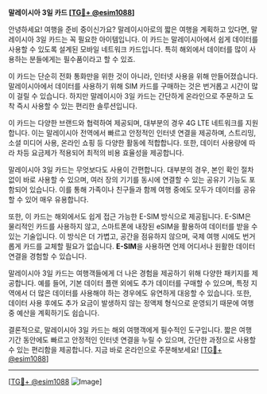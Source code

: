 **말레이시아 3일 카드 [[TG💪+ @esim1088](https://t.me/s/esim1088)]**

안녕하세요! 여행을 준비 중이신가요? 말레이시아로의 짧은 여행을 계획하고 있다면, 말레이시아 3일 카드는 꼭 필요한 아이템입니다. 이 카드는 말레이시아에서 쉽게 데이터를 사용할 수 있도록 설계된 모바일 네트워크 카드입니다. 특히 해외에서 데이터를 많이 사용하는 분들에게는 필수품이라고 할 수 있죠.

이 카드는 단순히 전화 통화만을 위한 것이 아니라, 인터넷 사용을 위해 만들어졌습니다. 말레이시아에서 데이터를 사용하기 위해 SIM 카드를 구매하는 것은 번거롭고 시간이 많이 걸릴 수 있습니다. 하지만 말레이시아 3일 카드는 간단하게 온라인으로 주문하고 도착 즉시 사용할 수 있는 편리한 솔루션입니다.

이 카드는 다양한 브랜드와 협력하여 제공되며, 대부분의 경우 4G LTE 네트워크를 지원합니다. 이는 말레이시아 전역에서 빠르고 안정적인 인터넷 연결을 제공하며, 스트리밍, 소셜 미디어 사용, 온라인 쇼핑 등 다양한 활동에 적합합니다. 또한, 데이터 사용량에 따라 차등 요금제가 적용되어 최적의 비용 효율성을 제공합니다.

말레이시아 3일 카드는 무엇보다도 사용이 간편합니다. 대부분의 경우, 본인 확인 절차 없이 바로 사용할 수 있으며, 여러 장의 기기를 동시에 연결할 수 있는 공유기 기능도 포함되어 있습니다. 이를 통해 가족이나 친구들과 함께 여행 중에도 모두가 데이터를 공유할 수 있어 매우 유용합니다.

또한, 이 카드는 해외에서도 쉽게 접근 가능한 E-SIM 방식으로 제공됩니다. E-SIM은 물리적인 카드를 사용하지 않고, 스마트폰에 내장된 eSIM을 활용하여 데이터를 받을 수 있는 기술입니다. 이 방식은 더 가볍고, 공간을 점유하지 않으며, 국제 여행 시에도 번거롭게 카드를 교체할 필요가 없습니다. **E-SIM**을 사용하면 언제 어디서나 원활한 데이터 연결을 경험할 수 있습니다.

말레이시아 3일 카드는 여행객들에게 더 나은 경험을 제공하기 위해 다양한 패키지를 제공합니다. 예를 들어, 기본 데이터 플랜 외에도 추가 데이터를 구매할 수 있으며, 특정 지역에서 더 많은 데이터를 사용해야 하는 경우에도 유연하게 대응할 수 있습니다. 또한, 데이터 사용 후에도 추가 요금이 발생하지 않는 정액제 형식으로 운영되기 때문에 여행 중 예산을 계획하기도 쉽습니다.

결론적으로, 말레이시아 3일 카드는 해외 여행객에게 필수적인 도구입니다. 짧은 여행 기간 동안에도 빠르고 안정적인 인터넷 연결을 누릴 수 있으며, 간단한 과정으로 사용할 수 있는 편리함을 제공합니다. 지금 바로 온라인으로 주문해보세요! [[TG💪+ @esim1088](https://t.me/s/esim1088)]

---

[[TG💪+ @esim1088](https://t.me/s/esim1088) ![Image](https://i.postimg.cc/Y0z9fWf4/image.png)]